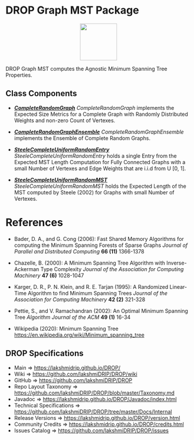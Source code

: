 # DROP Graph MST Package

<p align="center"><img src="https://github.com/lakshmiDRIP/DROP/blob/master/DRIP_Logo.gif?raw=true" width="100"></p>

DROP Graph MST computes the Agnostic Minimum Spanning Tree Properties.


## Class Components

 * [***CompleteRandomGraph***](https://github.com/lakshmiDRIP/DROP/tree/master/src/main/java/org/drip/graph/mst/CompleteRandomGraph.java)
 <i>CompleteRandomGraph</i> implements the Expected Size Metrics for a Complete Graph with Randomly Distributed Weights and non-zero Count of Vertexes.

 * [***CompleteRandomGraphEnsemble***](https://github.com/lakshmiDRIP/DROP/tree/master/src/main/java/org/drip/graph/mst/CompleteRandomGraphEnsemble.java)
 <i>CompleteRandomGraphEnsemble</i> implements the Ensemble of Complete Random Graphs.

 * [***SteeleCompleteUniformRandomEntry***](https://github.com/lakshmiDRIP/DROP/tree/master/src/main/java/org/drip/graph/mst/SteeleCompleteUniformRandomEntry.java)
 <i>SteeleCompleteUniformRandomEntry</i> holds a single Entry from the Expected MST Length Computation for Fully Connected Graphs with a small Number of Vertexes and Edge Weights that are i.i.d from U [0, 1].

 * [***SteeleCompleteUniformRandomMST***](https://github.com/lakshmiDRIP/DROP/tree/master/src/main/java/org/drip/graph/mst/SteeleCompleteUniformRandomMST.java)
 <i>SteeleCompleteUniformRandomMST</i> holds the Expected Length of the MST computed by Steele (2002) for Graphs with small Number of Vertexes.


# References

 * Bader, D. A., and G. Cong (2006): Fast Shared Memory Algorithms for computing the Minimum Spanning Forests of Sparse Graphs <i>Journal of Parallel and Distributed Computing</i> <b>66 (11)</b> 1366-1378

 * Chazelle, B. (2000): A Minimum Spanning Tree Algorithm with Inverse-Ackerman Type Complexity <i> Journal of the Association for Computing Machinery</i> <b>47 (6)</b> 1028-1047

 * Karger, D. R., P. N. Klein, and R. E. Tarjan (1995): A Randomized Linear-Time Algorithm to find Minimum Spanning Trees <i> Journal of the Association for Computing Machinery</i> <b>42 (2)</b> 321-328

 * Pettie, S., and V. Ramachandran (2002): An Optimal Minimum Spanning Tree <i>Algorithm Journal of the ACM</i> <b>49 (1)</b> 16-34

 * Wikipedia (2020): Minimum Spanning Tree https://en.wikipedia.org/wiki/Minimum_spanning_tree


## DROP Specifications

 * Main                     => https://lakshmidrip.github.io/DROP/
 * Wiki                     => https://github.com/lakshmiDRIP/DROP/wiki
 * GitHub                   => https://github.com/lakshmiDRIP/DROP
 * Repo Layout Taxonomy     => https://github.com/lakshmiDRIP/DROP/blob/master/Taxonomy.md
 * Javadoc                  => https://lakshmidrip.github.io/DROP/Javadoc/index.html
 * Technical Specifications => https://github.com/lakshmiDRIP/DROP/tree/master/Docs/Internal
 * Release Versions         => https://lakshmidrip.github.io/DROP/version.html
 * Community Credits        => https://lakshmidrip.github.io/DROP/credits.html
 * Issues Catalog           => https://github.com/lakshmiDRIP/DROP/issues
